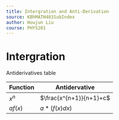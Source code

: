 ```yaml
---
title: Intergration and Anti-Derivation
source: KBhMATH401SubIndex
author: Houjun Liu
course: PHYS201
---
```


# Intergration
Antiderivatives table

|  Function | Antidervative |
|---|---|
|$x^n$|$\frac{x^{n+1}}{n+1}+c$ |
|$af(x)$|$a*(f(x)dx)$ |
